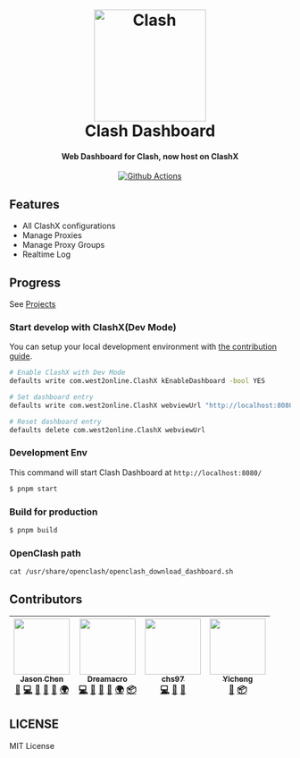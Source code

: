 <h1 align="center">
    <img src="https://github.com/Dreamacro/clash/raw/master/docs/logo.png" alt="Clash" width="200">
    <br>
    Clash Dashboard
    <br>
</h1>

<h4 align="center">Web Dashboard for Clash, now host on ClashX</h4>

<p align="center">
    <a href="https://github.com/Dreamacro/clash-dashboard/actions">
        <img src="https://img.shields.io/github/workflow/status/Dreamacro/clash-dashboard/Deploy?style=flat-square" alt="Github Actions">
    </a>
</p>

## Features

  - All ClashX configurations
  - Manage Proxies
  - Manage Proxy Groups
  - Realtime Log

## Progress

See [Projects](https://github.com/Dreamacro/clash-dashboard/projects)

### Start develop with ClashX(Dev Mode)

You can setup your local development environment with [the contribution guide](CONTRIBUTION.md).

```bash
# Enable ClashX with Dev Mode
defaults write com.west2online.ClashX kEnableDashboard -bool YES

# Set dashboard entry
defaults write com.west2online.ClashX webviewUrl "http://localhost:8080/"

# Reset dashboard entry
defaults delete com.west2online.ClashX webviewUrl
```

### Development Env

This command will start Clash Dashboard at `http://localhost:8080/`

```bash
$ pnpm start
```

### Build for production

```bash
$ pnpm build
```
### OpenClash path

```
cat /usr/share/openclash/openclash_download_dashboard.sh 
```

## Contributors

<!-- ALL-CONTRIBUTORS-LIST:START - Do not remove or modify this section -->
<!-- prettier-ignore -->
| [<img src="https://avatars2.githubusercontent.com/u/3380894?v=4" width="100px;"/><br /><sub><b>Jason Chen</b></sub>](https://ijason.cc)<br />[🎨](#design-jas0ncn "Design") [💻](https://github.com/Dreamacro/clash-dashboard/commits?author=jas0ncn "Code") [🐛](https://github.com/Dreamacro/clash-dashboard/issues?q=author%3Ajas0ncn "Bug reports") [🤔](#ideas-jas0ncn "Ideas, Planning, & Feedback") [👀](#review-jas0ncn "Reviewed Pull Requests") [🌍](#translation-jas0ncn "Translation") | [<img src="https://avatars1.githubusercontent.com/u/8615343?v=4" width="100px;"/><br /><sub><b>Dreamacro</b></sub>](https://github.com/Dreamacro)<br />[💻](https://github.com/Dreamacro/clash-dashboard/commits?author=Dreamacro "Code") [🐛](https://github.com/Dreamacro/clash-dashboard/issues?q=author%3ADreamacro "Bug reports") [🤔](#ideas-Dreamacro "Ideas, Planning, & Feedback") [👀](#review-Dreamacro "Reviewed Pull Requests") [🌍](#translation-Dreamacro "Translation") [📦](#platform-Dreamacro "Packaging/porting to new platform") | [<img src="https://avatars1.githubusercontent.com/u/12679581?v=4" width="100px;"/><br /><sub><b>chs97</b></sub>](http://www.hs97.cn)<br />[💻](https://github.com/Dreamacro/clash-dashboard/commits?author=chs97 "Code") [🐛](https://github.com/Dreamacro/clash-dashboard/issues?q=author%3Achs97 "Bug reports") [👀](#review-chs97 "Reviewed Pull Requests") | [<img src="https://avatars3.githubusercontent.com/u/11733500?v=4" width="100px;"/><br /><sub><b>Yicheng</b></sub>](https://github.com/yichengchen)<br />[🤔](#ideas-yichengchen "Ideas, Planning, & Feedback") [📦](#platform-yichengchen "Packaging/porting to new platform") |
| :---: | :---: | :---: | :---: |
<!-- ALL-CONTRIBUTORS-LIST:END -->

## LICENSE

MIT License
